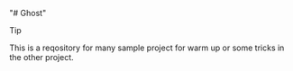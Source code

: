 "# Ghost" 
> [!TIP]
This is a reqository for many sample project for warm up or some tricks in the other project.
